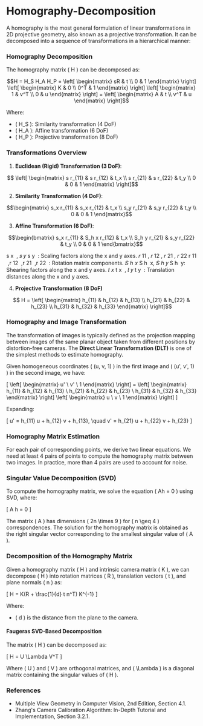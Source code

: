 # Homography-Decomposition

A homography is the most general formulation of linear transformations in 2D projective geometry, also known as a projective transformation. It can be decomposed into a sequence of transformations in a hierarchical manner:

### Homography Decomposition

The homography matrix \( H \) can be decomposed as:

```math
H = H_S H_A H_P = 
\left[ 
\begin{matrix} 
sR & t \\ 
0 & 1 
\end{matrix} 
\right] 
\left[ 
\begin{matrix} 
K & 0 \\ 
0^T & 1 
\end{matrix} 
\right] 
\left[ 
\begin{matrix} 
1 & v^T \\ 
0 & u 
\end{matrix} 
\right] 
= 
\left[ 
\begin{matrix} 
A & t \\ 
v^T & u 
\end{matrix} 
\right]
```


Where:
- \( H_S \): Similarity transformation (4 DoF)
- \( H_A \): Affine transformation (6 DoF)
- \( H_P \): Projective transformation (8 DoF)

### Transformations Overview

1. **Euclidean (Rigid) Transformation (3 DoF)**:
```math
   \left[ \begin{matrix} s r_{11} & s r_{12} & t_x \\ s r_{21} & s r_{22} & t_y \\ 0 & 0 & 1 \end{matrix} \right]
```

2. **Similarity Transformation (4 DoF)**:
```math
\begin{matrix}
s_x r_{11} & s_x r_{12} & t_x \\
s_y r_{21} & s_y r_{22} & t_y \\
0 & 0 & 1
\end{matrix}
```

3. **Affine Transformation (6 DoF)**:
```math
\begin{bmatrix}
s_x r_{11} & S_h x r_{12} & t_x \\
S_h y r_{21} & s_y r_{22} & t_y \\
0 & 0 & 1
\end{bmatrix}
```
s 
x
​
 , 
𝑠
𝑦
s 
y
​
 : Scaling factors along the x and y axes.
𝑟
11
,
𝑟
12
,
𝑟
21
,
𝑟
22
r 
11
​
 ,r 
12
​
 ,r 
21
​
 ,r 
22
​
 : Rotation matrix components.
𝑆
ℎ
𝑥
S 
h
​
 x, 
𝑆
ℎ
𝑦
S 
h
​
 y: Shearing factors along the x and y axes.
𝑡
𝑥
t 
x
​
 , 
𝑡
𝑦
t 
y
​
 : Translation distances along the x and y axes.

4. **Projective Transformation (8 DoF)**
```math
   H = \left[ \begin{matrix} h_{11} & h_{12} & h_{13} \\ h_{21} & h_{22} & h_{23} \\ h_{31} & h_{32} & h_{33} \end{matrix} \right]
```
### Homography and Image Transformation

The transformation of images is typically defined as the projection mapping between images of the same planar object taken from different positions by distortion-free cameras. The **Direct Linear Transformation (DLT)** is one of the simplest methods to estimate homography.

Given homogeneous coordinates \( (u, v, 1) \) in the first image and \( (u', v', 1) \) in the second image, we have:

\[
\left[ \begin{matrix} u' \\ v' \\ 1 \end{matrix} \right] = \left[ \begin{matrix} h_{11} & h_{12} & h_{13} \\ h_{21} & h_{22} & h_{23} \\ h_{31} & h_{32} & h_{33} \end{matrix} \right] \left[ \begin{matrix} u \\ v \\ 1 \end{matrix} \right]
\]

Expanding:

\[
u' = h_{11} u + h_{12} v + h_{13}, \quad v' = h_{21} u + h_{22} v + h_{23}
\]

### Homography Matrix Estimation

For each pair of corresponding points, we derive two linear equations. We need at least 4 pairs of points to compute the homography matrix between two images. In practice, more than 4 pairs are used to account for noise.

### Singular Value Decomposition (SVD)

To compute the homography matrix, we solve the equation \( Ah = 0 \) using SVD, where:

\[
A h = 0
\]

The matrix \( A \) has dimensions \( 2n \times 9 \) for \( n \geq 4 \) correspondences. The solution for the homography matrix is obtained as the right singular vector corresponding to the smallest singular value of \( A \).

### Decomposition of the Homography Matrix

Given a homography matrix \( H \) and intrinsic camera matrix \( K \), we can decompose \( H \) into rotation matrices \( R \), translation vectors \( t \), and plane normals \( n \) as:

\[
H = K(R + \frac{1}{d} t n^T) K^{-1}
\]

Where:
- \( d \) is the distance from the plane to the camera.

#### Faugeras SVD-Based Decomposition

The matrix \( H \) can be decomposed as:

\[
H = U \Lambda V^T
\]

Where \( U \) and \( V \) are orthogonal matrices, and \( \Lambda \) is a diagonal matrix containing the singular values of \( H \).

### References

- Multiple View Geometry in Computer Vision, 2nd Edition, Section 4.1.
- Zhang's Camera Calibration Algorithm: In-Depth Tutorial and Implementation, Section 3.2.1.
